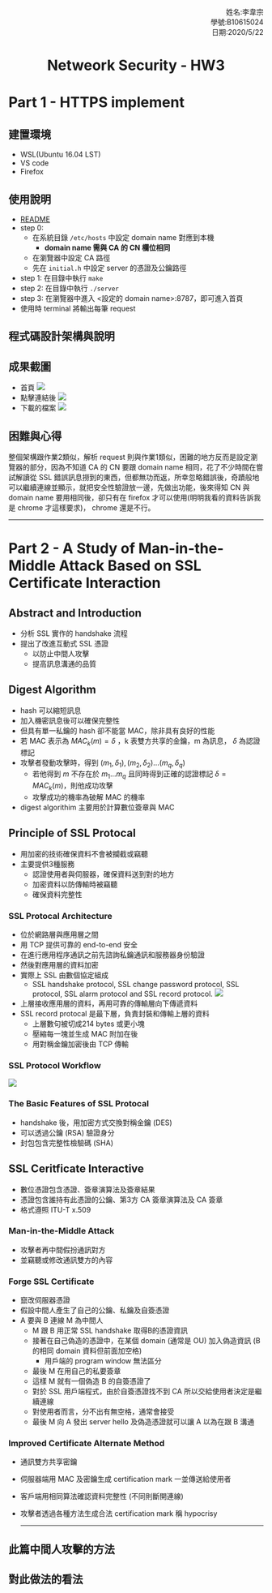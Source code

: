 <p style="text-align:right;">
姓名:李韋宗<br>
學號:B10615024<br>
日期:2020/5/22<br>
</p>

<h1 style="text-align:center;"> Netweork Security - HW3

# Part 1 - HTTPS implement

## 建置環境
* WSL(Ubuntu 16.04 LST)
* VS code
* Firefox

## 使⽤說明
* [README]()
* step 0:
    * 在系統目錄 `/etc/hosts` 中設定 domain name 對應到本機
        * **domain name 需與 CA 的 CN 欄位相同**
    * 在瀏覽器中設定 CA 路徑
    * 先在 `initial.h` 中設定 server 的憑證及公鑰路徑
* step 1: 在目錄中執行 `make`
* step 2: 在目錄中執行 `./server`
* step 3: 在瀏覽器中進入 <設定的 domain name>:8787，即可進入首頁
* 使用時 terminal 將輸出每筆 request

## 程式碼設計架構與說明

## 成果截圖
* 首頁
![](https://i.imgur.com/4k3ef5d.png)
* 點擊連結後
![](https://i.imgur.com/566qJuB.png)
* 下載的檔案
![](https://i.imgur.com/KUrjDr4.png)

## 困難與⼼得
整個架構跟作業2類似，解析 request 則與作業1類似，困難的地方反而是設定瀏覽器的部分，因為不知道 CA 的 CN 要跟 domain name 相同，花了不少時間在嘗試解讀從 SSL 錯誤訊息撈到的東西，但都無功而返，所幸忽略錯誤後，奇蹟般地可以繼續連線並顯示，就把安全性驗證放一邊，先做出功能，後來得知 CN 與 domain name 要用相同後，卻只有在 firefox 才可以使用(明明我看的資料告訴我是 chrome 才這樣要求)， chrome 還是不行。


---
# Part 2 - A Study of Man-in-the-Middle Attack Based on SSL Certificate Interaction

## Abstract and Introduction
* 分析 SSL 實作的 handshake 流程
* 提出了改進互動式 SSL 憑證
    * 以防止中間人攻擊
    * 提高訊息溝通的品質

## Digest Algorithm
* hash 可以縮短訊息
* 加入機密訊息後可以確保完整性
* 但具有單一私鑰的 hash 卻不能當 MAC，除非具有良好的性能
* 若 MAC 表示為 $MAC_k(m) = \delta$ ，k 表雙方共享的金鑰，m 為訊息， $\delta$ 為認證標記
* 攻擊者發動攻擊時，得到 $(m_1, \delta_1), (m_2, \delta_2) ... (m_q, \delta_q)$
    * 若他得到 $m$ 不存在於 $m_1 ... m_q$ 且同時得到正確的認證標記 $\delta = MAC_k(m)$，則他成功攻擊
    * 攻擊成功的機率為破解 MAC 的機率
* digest algorithim 主要用於計算數位簽章與 MAC

## Principle of SSL Protocal
* 用加密的技術確保資料不會被攔截或竊聽
* 主要提供3種服務
    * 認證使用者與伺服器，確保資料送到對的地方
    * 加密資料以防傳輸時被竊聽
    * 確保資料完整性

### SSL Protocal Architecture
* 位於網路層與應用層之間
* 用 TCP 提供可靠的 end-to-end 安全
* 在進行應用程序通訊之前先諮詢私鑰通訊和服務器身份驗證
* 然後對應用層的資料加密
* 實際上 SSL 由數個協定組成
    * SSL handshake protocol, SSL change password protocol, SSL protocol, SSL alarm protocol and SSL record protocol.
![](https://i.imgur.com/x9e7lr8.png)
* 上層接收應用層的資料，再用可靠的傳輸層向下傳遞資料
* SSL record protocal 是最下層，負責封裝和傳輸上層的資料
    * 上層數句被切成214 bytes 或更小塊
    * 壓縮每一塊並生成 MAC 附加在後
    * 用對稱金鑰加密後由 TCP 傳輸

### SSL Protocol Workflow
![](https://i.imgur.com/qLwihs1.png)

### The Basic Features of SSL Protocal
* handshake 後，用加密方式交換對稱金鑰 (DES)
* 可以透過公鑰 (RSA) 驗證身分
* 封包包含完整性檢驗碼 (SHA)

## SSL Ceritficate Interactive
* 數位憑證包含憑證、簽章演算法及簽章結果
* 憑證包含誰持有此憑證的公鑰、第3方 CA 簽章演算法及 CA 簽章
* 格式遵照  ITU-T x.509

### Man-in-the-Middle Attack
* 攻擊者再中間假扮通訊對方
* 並竊聽或修改通訊雙方的內容

### Forge SSL Certificate
* 竄改伺服器憑證
* 假設中間人產生了自己的公鑰、私鑰及自簽憑證
* A 要與 B 連線 M 為中間人
    * M 跟 B 用正常 SSL handshake 取得B的憑證資訊
    * 接著在自己偽造的憑證中，在某個 domain (通常是 OU) 加入偽造資訊 (B 的相同 domain 資料但前面加空格)
        * 用戶端的 program window 無法區分
    * 最後 M 在用自己的私要簽章
    * 這樣 M 就有一個偽造 B 的自簽憑證了
    * 對於 SSL 用戶端程式，由於自簽憑證找不到 CA 所以交給使用者決定是繼續連線
    * 對使用者而言，分不出有無空格，通常會接受
    * 最後 M 向 A 發出 server hello 及偽造憑證就可以讓 A 以為在跟 B 溝通

### Improved Certificate Alternate Method
* 通訊雙方共享密鑰
* 伺服器端用 MAC 及密鑰生成 certification mark 一並傳送給使用者
* 客戶端用相同算法確認資料完整性 (不同則斷開連線)
* 攻擊者透過各種方法生成合法 certification mark 稱 hypocrisy

    ---

## 此篇中間⼈攻擊的⽅法

## 對此做法的看法

